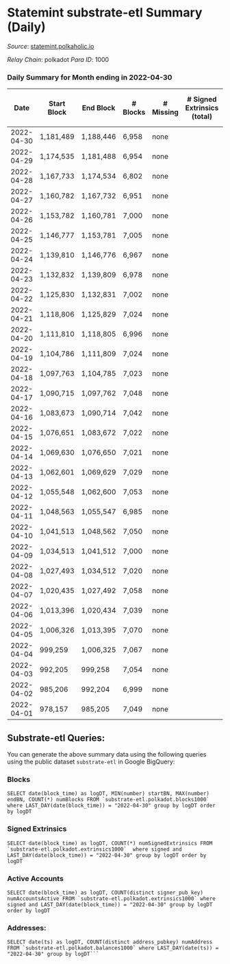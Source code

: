 # Statemint substrate-etl Summary (Daily)

_Source_: [statemint.polkaholic.io](https://statemint.polkaholic.io)

*Relay Chain*: polkadot
*Para ID*: 1000



### Daily Summary for Month ending in 2022-04-30


| Date | Start Block | End Block | # Blocks | # Missing | # Signed Extrinsics (total) | # Active Accounts | # Addresses with Balances | # Events | # Transfers | # XCM Transfers In | # XCM Transfers Out |
| ---- | ----------- | --------- | -------- | --------- | --------------------------- | ----------------- | ------------------------- | -------- | ----------- | ------------------ | ------------------- |
| 2022-04-30 | 1,181,489 | 1,188,446 | 6,958 | none  |  |  |  | 13,920 |   |   |   |
| 2022-04-29 | 1,174,535 | 1,181,488 | 6,954 | none  |  |  |  | 13,912 |   |   |   |
| 2022-04-28 | 1,167,733 | 1,174,534 | 6,802 | none  |  |  |  | 13,608 |   |   |   |
| 2022-04-27 | 1,160,782 | 1,167,732 | 6,951 | none  |  |  |  | 13,906 |   |   |   |
| 2022-04-26 | 1,153,782 | 1,160,781 | 7,000 | none  |  |  |  | 14,004 |   |   |   |
| 2022-04-25 | 1,146,777 | 1,153,781 | 7,005 | none  |  |  |  | 14,013 |   |   |   |
| 2022-04-24 | 1,139,810 | 1,146,776 | 6,967 | none  |  |  |  | 13,938 |   |   |   |
| 2022-04-23 | 1,132,832 | 1,139,809 | 6,978 | none  |  |  |  | 13,960 |   |   |   |
| 2022-04-22 | 1,125,830 | 1,132,831 | 7,002 | none  |  |  |  | 14,008 |   |   |   |
| 2022-04-21 | 1,118,806 | 1,125,829 | 7,024 | none  |  |  |  | 14,052 |   |   |   |
| 2022-04-20 | 1,111,810 | 1,118,805 | 6,996 | none  |  |  |  | 13,996 |   |   |   |
| 2022-04-19 | 1,104,786 | 1,111,809 | 7,024 | none  |  |  |  | 14,052 |   |   |   |
| 2022-04-18 | 1,097,763 | 1,104,785 | 7,023 | none  |  |  |  | 14,050 |   |   |   |
| 2022-04-17 | 1,090,715 | 1,097,762 | 7,048 | none  |  |  |  | 14,100 |   |   |   |
| 2022-04-16 | 1,083,673 | 1,090,714 | 7,042 | none  |  |  |  | 14,087 |   |   |   |
| 2022-04-15 | 1,076,651 | 1,083,672 | 7,022 | none  |  |  |  | 14,048 |   |   |   |
| 2022-04-14 | 1,069,630 | 1,076,650 | 7,021 | none  |  |  |  | 14,046 |   |   |   |
| 2022-04-13 | 1,062,601 | 1,069,629 | 7,029 | none  |  |  |  | 14,062 |   |   |   |
| 2022-04-12 | 1,055,548 | 1,062,600 | 7,053 | none  |  |  |  | 14,110 |   |   |   |
| 2022-04-11 | 1,048,563 | 1,055,547 | 6,985 | none  |  |  |  | 13,974 |   |   |   |
| 2022-04-10 | 1,041,513 | 1,048,562 | 7,050 | none  |  |  |  | 14,111 |   |   |   |
| 2022-04-09 | 1,034,513 | 1,041,512 | 7,000 | none  |  |  |  | 14,004 |   |   |   |
| 2022-04-08 | 1,027,493 | 1,034,512 | 7,020 | none  |  |  |  | 14,044 |   |   |   |
| 2022-04-07 | 1,020,435 | 1,027,492 | 7,058 | none  |  |  |  | 14,120 |   |   |   |
| 2022-04-06 | 1,013,396 | 1,020,434 | 7,039 | none  |  |  |  | 14,082 |   |   |   |
| 2022-04-05 | 1,006,326 | 1,013,395 | 7,070 | none  |  |  |  | 14,143 |   |   |   |
| 2022-04-04 | 999,259 | 1,006,325 | 7,067 | none  |  |  |  | 14,138 |   |   |   |
| 2022-04-03 | 992,205 | 999,258 | 7,054 | none  |  |  |  | 14,112 |   |   |   |
| 2022-04-02 | 985,206 | 992,204 | 6,999 | none  |  |  |  | 14,002 |   |   |   |
| 2022-04-01 | 978,157 | 985,205 | 7,049 | none  |  |  |  | 14,102 |   |   |   |

## Substrate-etl Queries:
You can generate the above summary data using the following queries using the public dataset `substrate-etl` in Google BigQuery:


### Blocks
```
SELECT date(block_time) as logDT, MIN(number) startBN, MAX(number) endBN, COUNT(*) numBlocks FROM `substrate-etl.polkadot.blocks1000`  where LAST_DAY(date(block_time)) = "2022-04-30" group by logDT order by logDT
```


### Signed Extrinsics
```
SELECT date(block_time) as logDT, COUNT(*) numSignedExtrinsics FROM `substrate-etl.polkadot.extrinsics1000`  where signed and LAST_DAY(date(block_time)) = "2022-04-30" group by logDT order by logDT
```


### Active Accounts
```
SELECT date(block_time) as logDT, COUNT(distinct signer_pub_key) numAccountsActive FROM `substrate-etl.polkadot.extrinsics1000` where signed and LAST_DAY(date(block_time)) = "2022-04-30" group by logDT order by logDT
```


### Addresses:
```
SELECT date(ts) as logDT, COUNT(distinct address_pubkey) numAddress FROM `substrate-etl.polkadot.balances1000` where LAST_DAY(date(ts)) = "2022-04-30" group by logDT```

